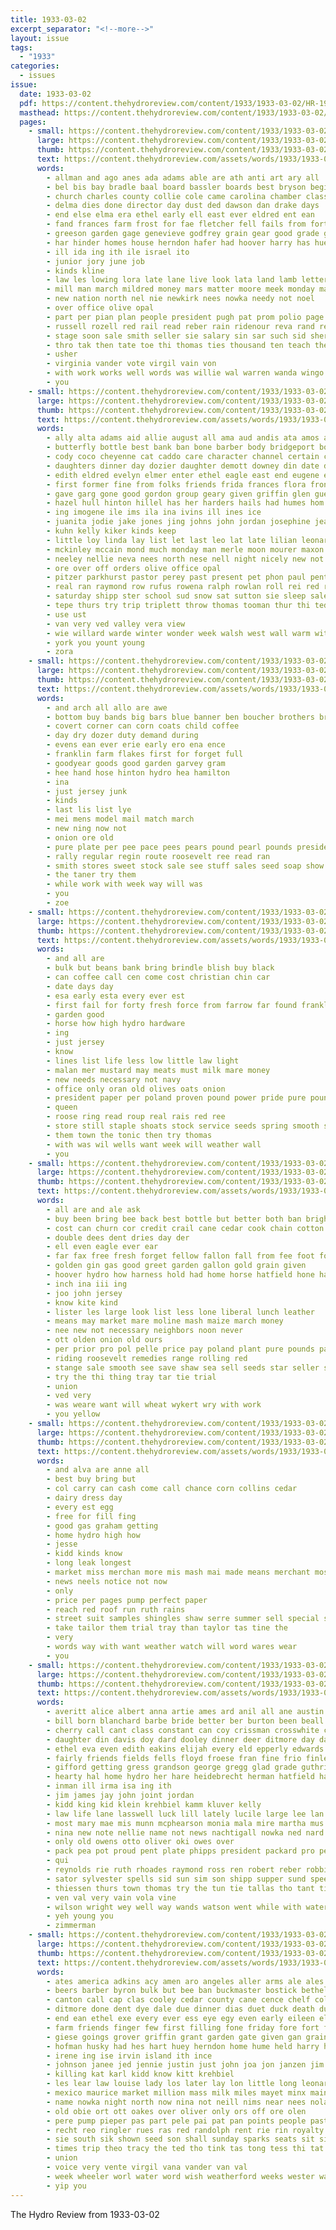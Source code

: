 ```yaml
---
title: 1933-03-02
excerpt_separator: "<!--more-->"
layout: issue
tags:
  - "1933"
categories:
  - issues
issue:
  date: 1933-03-02
  pdf: https://content.thehydroreview.com/content/1933/1933-03-02/HR-1933-03-02.pdf
  masthead: https://content.thehydroreview.com/content/1933/1933-03-02/masthead/HR-1933-03-02.jpg
  pages:
    - small: https://content.thehydroreview.com/content/1933/1933-03-02/small/HR-1933-03-02-01.jpg
      large: https://content.thehydroreview.com/content/1933/1933-03-02/large/HR-1933-03-02-01.jpg
      thumb: https://content.thehydroreview.com/content/1933/1933-03-02/thumbnails/HR-1933-03-02-01.jpg
      text: https://content.thehydroreview.com/assets/words/1933/1933-03-02/HR-1933-03-02-01.txt
      words:
        - allman and ago anes ada adams able are ath anti art ary all
        - bel bis bay bradle baal board bassler boards best bryson begin but boy brought buy bill bell beg beth beasley beulah bitterly blanks been
        - church charles county collie cole came carolina chamber class christine can case cox cad child come city con change
        - delma dies done director day dust ded dawson dan drake days
        - end else elma era ethel early ell east ever eldred ent ean
        - fand frances farm frost for fae fletcher fell fails from fortune few free first franklin friday
        - greeson garden gage genevieve godfrey grain gear good grade glen goes gay
        - har hinder homes house herndon hafer had hoover harry has hue harlin hind hall her him heaton hamilton hon hydro hope hae
        - ill ida ing ith ile israel ito
        - junior jory june job
        - kinds kline
        - law les lowing lora late lane live look lata land lamb letter list lows like last leat lief lorance lee leader longer line levy later lenora
        - mill man march mildred money mars matter moore meek monday maxine mam most mille morning mal may mos mon moths mick meena miss mel matthews marvel miller
        - new nation north nel nie newkirk nees nowka needy not noel
        - over office olive opal
        - part per pian plan people president pugh pat prom polio page potter patton pack patt pov public pair past pieper
        - russell rozell red rail read reber rain ridenour reva rand remy ree ruby roosevelt rowan reins rot rein
        - stage soon sale smith seller sie salary sin sar such sid sherer saxena shou she senator sul snow sch seed see state shear simmons shaw step schoo staats seven shall san small school sal schools seat save second send
        - thro tak then tate toe thi thomas ties thousand ten teach them take than toward the tee townsend tolle taylor takes top tri
        - usher
        - virginia vander vote virgil vain von
        - with work works well words was willie wal warren wanda wingo willa washington will wels wish weeks west worth wit warde worl waterman
        - you
    - small: https://content.thehydroreview.com/content/1933/1933-03-02/small/HR-1933-03-02-02.jpg
      large: https://content.thehydroreview.com/content/1933/1933-03-02/large/HR-1933-03-02-02.jpg
      thumb: https://content.thehydroreview.com/content/1933/1933-03-02/thumbnails/HR-1933-03-02-02.jpg
      text: https://content.thehydroreview.com/assets/words/1933/1933-03-02/HR-1933-03-02-02.txt
      words:
        - ally alta adams aid allie august all ama aud andis ata amos ard awe agi arm andy archie aga aimee are and art age annie aubrey
        - butterfly bottle best bank ban bone barber body bridgeport bold bixler business been boys bert boy beall bill bruce barnes bayer bishop beulah beck baker bob both bridge blum baby
        - cody coco cheyenne cat caddo care character channel certain chor chastain craig caller city chance coffee charlie come claunch cox carrick claude chappell crush charles cold clark con collar crawford clements custer cross crowder can cantrell cant clair carman clarence cattle close colony
        - daughters dinner day dozier daughter demott downey din date ditmore dewey della david dolph does daugherty dunnington
        - edith eldred evelyn elmer enter ethel eagle east end eugene ernest enslow everett ever earl emery ery eras eld ean emil
        - first former fine from folks friends frida frances flora fron fred for frank freely froese friday fry fortune floyd fow front fall frias
        - gave garg gone good gordon group geary given griffin glen guest george gilmore
        - hazel hull hinton hillel has her harders hails had humes hom halt hint hawks hesser hesse hafer henke harder hane house haste hurt heart him how hildebrand hastings hoa hipp hay harry herbold harold home hopewell hydro hot
        - ing imogene ile ims ila ina ivins ill ines ice
        - juanita jodie jake jones jing johns john jordan josephine jean joe johnson jack julius jim
        - kuhn kelly kiker kinds keep
        - little loy linda lay list let last leo lat late lilian leonard lou like lane lillian lynn lee lin labor lewis
        - mckinley mccain mond much monday man merle moon mourer maxon members more morning made melba mith miss morgan men min mary minta mack millen mis march meals mervin marvis mix mabel muth marlette may marion miller mound mar moore
        - neeley nellie neva nees north nese nell night nicely new not ner news norma neal nest
        - ore over off orders olive office opal
        - pitzer parkhurst pastor perey past present pet phon paul pent peek part payne pigeon place pleasant potts pot parks paar pack patterson
        - real ran raymond row rufus rowena ralph rowlan roll rei red ridge rain reece roy rowland regular roark race russell ross richard rom rath rank rand rough route
        - saturday shipp ster school sud snow sat sutton sie sleep sale sunday sia see sunda short safe surprise smith state son sturgis star stevenson speaks scott smalley stowes she sales service south spain selis strong siek stockton sick saw shirk springs sund shult sister soul states sons sar
        - tepe thurs try trip triplett throw thomas tooman thur thi ted ture take trotter tom tra thelma tell tuck tucker tiger thompson thy the tep timber tar town
        - use ust
        - van very ved valley vera view
        - wie willard warde winter wonder week walsh west wall warm with worl williams wayne wife wisel will weeks woodin william writer while worley well was won walter world went way weatherford wells wright water work white wei
        - york you yount young
        - zora
    - small: https://content.thehydroreview.com/content/1933/1933-03-02/small/HR-1933-03-02-03.jpg
      large: https://content.thehydroreview.com/content/1933/1933-03-02/large/HR-1933-03-02-03.jpg
      thumb: https://content.thehydroreview.com/content/1933/1933-03-02/thumbnails/HR-1933-03-02-03.jpg
      text: https://content.thehydroreview.com/assets/words/1933/1933-03-02/HR-1933-03-02-03.txt
      words:
        - and arch all allo are awe
        - bottom buy bands big bars blue banner ben boucher brothers bros
        - covert corner can corn coats child coffee
        - day dry dozer duty demand during
        - evens ean ever erie early ero ena ence
        - franklin farm flakes first for forget full
        - goodyear goods good garden garvey gram
        - hee hand hose hinton hydro hea hamilton
        - ina
        - just jersey junk
        - kinds
        - last lis list lye
        - mei mens model mail match march
        - new ning now not
        - onion ore old
        - pure plate per pee pace pees pears pound pearl pounds president pro paras pickles
        - rally regular regin route roosevelt ree read ran
        - smith stores sweet stock sale see stuff sales seed soap show sugar sho silk shown shirts save spring sunny shi special seeds standard set ser saturday
        - the taner try them
        - while work with week way will was
        - you
        - zoe
    - small: https://content.thehydroreview.com/content/1933/1933-03-02/small/HR-1933-03-02-04.jpg
      large: https://content.thehydroreview.com/content/1933/1933-03-02/large/HR-1933-03-02-04.jpg
      thumb: https://content.thehydroreview.com/content/1933/1933-03-02/thumbnails/HR-1933-03-02-04.jpg
      text: https://content.thehydroreview.com/assets/words/1933/1933-03-02/HR-1933-03-02-04.txt
      words:
        - and all are
        - bulk but beans bank bring brindle blish buy black
        - can coffee call cen come cost christian chin car
        - date days day
        - esa early esta every ever est
        - first fail for forty fresh force from farrow far found franklin fancy few fawn field free
        - garden good
        - horse how high hydro hardware
        - ing
        - just jersey
        - know
        - lines list life less low little law light
        - malan mer mustard may meats must milk mare money
        - new needs necessary not navy
        - office only oran old olives oats onion
        - president paper per poland proven pound power pride pure pounds pail
        - queen
        - roose ring read roup real rais red ree
        - store still staple shoats stock service seeds spring smooth standard sell sasser save sale safe saturday sunny steer sole
        - them town the tonic then try thomas
        - with was wil wells want week will weather wall
        - you
    - small: https://content.thehydroreview.com/content/1933/1933-03-02/small/HR-1933-03-02-05.jpg
      large: https://content.thehydroreview.com/content/1933/1933-03-02/large/HR-1933-03-02-05.jpg
      thumb: https://content.thehydroreview.com/content/1933/1933-03-02/thumbnails/HR-1933-03-02-05.jpg
      text: https://content.thehydroreview.com/assets/words/1933/1933-03-02/HR-1933-03-02-05.txt
      words:
        - all are and ale ask
        - buy been bring bee back best bottle but better both ban bright
        - cost can churn cor credit crail cane cedar cook chain cotton col chick cash come corn carry case coke company
        - double dees dent dries day der
        - ell even eagle ever ear
        - far fax free fresh forget fellow fallon fall from fee foot for floor friday
        - golden gin gas good greet garden gallon gold grain given
        - hoover hydro how harness hold had home horse hatfield hone has
        - inch ina iii ing
        - joo john jersey
        - know kite kind
        - lister les large look list less lone liberal lunch leather
        - means may market mare moline mash maize march money
        - nee new not necessary neighbors noon never
        - ott olden onion old ours
        - per prior pro pol pelle price pay poland plant pure pounds page polish
        - riding roosevelt remedies range rolling red
        - stange sale smooth see save shaw sea sell seeds star seller saturday set saving seed
        - try the thi thing tray tar tie trial
        - union
        - ved very
        - was weare want will wheat wykert wry with work
        - you yellow
    - small: https://content.thehydroreview.com/content/1933/1933-03-02/small/HR-1933-03-02-06.jpg
      large: https://content.thehydroreview.com/content/1933/1933-03-02/large/HR-1933-03-02-06.jpg
      thumb: https://content.thehydroreview.com/content/1933/1933-03-02/thumbnails/HR-1933-03-02-06.jpg
      text: https://content.thehydroreview.com/assets/words/1933/1933-03-02/HR-1933-03-02-06.txt
      words:
        - and alva are anne all
        - best buy bring but
        - col carry can cash come call chance corn collins cedar
        - dairy dress day
        - every est egg
        - free for fill fing
        - good gas graham getting
        - home hydro high how
        - jesse
        - kidd kinds know
        - long leak longest
        - market miss merchan more mis mash mai made means merchant most
        - news neels notice not now
        - only
        - price per pages pump perfect paper
        - reach red roof run ruth rains
        - street suit samples shingles shaw serre summer sell special see saturday school station spring single standard
        - take tailor them trial tray than taylor tas tine the
        - very
        - words way with want weather watch will word wares wear
        - you
    - small: https://content.thehydroreview.com/content/1933/1933-03-02/small/HR-1933-03-02-07.jpg
      large: https://content.thehydroreview.com/content/1933/1933-03-02/large/HR-1933-03-02-07.jpg
      thumb: https://content.thehydroreview.com/content/1933/1933-03-02/thumbnails/HR-1933-03-02-07.jpg
      text: https://content.thehydroreview.com/assets/words/1933/1933-03-02/HR-1933-03-02-07.txt
      words:
        - averitt alice albert anna artie ames ard anil all ane austin ath arthur and aid acks able are ale aud
        - bill born blanchard barbe bride better ber burton been beall bowen bert but bradley baby bil brother bosche ballew brown brave billy ben birt brook bickel buddy buckmaster blood boschert
        - cherry call cant class constant can coy crissman crosswhite city crea col colon colorado claude clinton craig christian coffee church cong colony cart carl
        - daughter din davis doy dard dooley dinner deer ditmore day dalke dickenson delbert does
        - ethel eva even edith eakins elijah every eld epperly edwards edgar eddie end eck este emma ellis
        - fairly friends fields fells floyd froese fran fine frio finley ferguson foy foote for fern fam felt fancher frida fadley from fight florence fay friday frank
        - gifford getting gress grandson george gregg glad grade guthrie guest glen good goo
        - hearty hal home hydro her hare heidebrecht herman hatfield harr honor had huff how hence has harding haw health hinton holand hart hom hed henry henke half harry houston
        - inman ill irma isa ing ith
        - jim james jay john joint jordan
        - kidd king kid klein krehbiel kamm kluver kelly
        - law life lane lasswell luck lill lately lucile large lee lan lou late lasley lester list larry linda los lindsay last leroy like louise logan
        - most mary mae mis munn mcphearson monia mala mire martha mus mine men made mix man marie mola miss messer morning may morris mound march monday myre means mond miner mau merle
        - nina new note nellie name not news nachtigall nowka ned nard nove nin night near noon
        - only old owens otto oliver oki owes over
        - pack pea pot proud pent plate phipps president packard pro peoples patri pron present pete pie
        - qui
        - reynolds rie ruth rhoades raymond ross ren robert reber robbins ruby russell
        - sator sylvester spells sid sun sim son shipp supper sund speech sons sister shy sit said say sunday sutton stenger saturday ser sen special sil sand stange sick shaw spring she soon season side session som stowe school sodders swell staples
        - thiessen thurs town thomas try the tun tie tallas tho tant tian thyng thies ted tod tea thelma
        - ven val very vain vola vine
        - wilson wright wey well way wands watson went while with waters wage will wight was west waren wear walt willis willie wells why wife wisel week
        - yeh young you
        - zimmerman
    - small: https://content.thehydroreview.com/content/1933/1933-03-02/small/HR-1933-03-02-08.jpg
      large: https://content.thehydroreview.com/content/1933/1933-03-02/large/HR-1933-03-02-08.jpg
      thumb: https://content.thehydroreview.com/content/1933/1933-03-02/thumbnails/HR-1933-03-02-08.jpg
      text: https://content.thehydroreview.com/assets/words/1933/1933-03-02/HR-1933-03-02-08.txt
      words:
        - ates america adkins acy amen aro angeles aller arms ale ales anes ani art acre ard alice alt ams akins and aid arkansas are arizona age ane all alfred andes app
        - beers barber byron bulk but bee ban buckmaster bostick bethel bench boys broad bark begun boards ben begin been bring bin bea bush better born baby bein baptist bride bey butler block
        - canton call cap clas cooley cedar county cane cence chelf college congress center clara christin clever company comey cline come cale custer card colony cha china culling con city carl chapel came christian cash church class chet cattle che cure count cali
        - ditmore done dent dye dale due dinner dias duet duck death during denen dunne doing daughter duckett days deans dean
        - end ean ethel exe every ever ess eye egy even early eileen eller egg
        - farm friends finger few first filling fone friday fore fort from freeze fall fer florida felton florence fay for fons fost
        - giese goings grover griffin grant garden gate given gan grain gol george grist good
        - hofman husky had hes hart huey herndon home hume held harry hydro her has henry hert huffin husband hoe hay haba howse har high hun honor hold hoffman heidebrecht hax
        - irene ing ise irvin island ith ince
        - johnson janee jed jennie justin just john joa jon janzen jim
        - killing kat karl kidd know kitt krehbiel
        - les lear law louise lady los later lay lon little long leonard lant lame light lack litt late loyd leach loss life las leat lydia loke look ler luderman lee live lemon
        - mexico maurice market million mass milk miles mayet minx main monday mond mary mill margaret made mayor mack mea march mel mane matters mae mineo may mee macy must many miss mura miller more members marriage morning most much man maid men moth
        - name nowka night north now nina not neill nims near nees noland neumeyer notice nellie naga ned nori
        - old obie ort ott oakes over oliver only ors off ore olen
        - pere pump pieper pas part pele pai pat pan points people past pilkington per place price pound proud powe peach pounds pot public pies polis pay page
        - recht reo ringler rues ras red randolph rent rie rin royalty rhode room roy ross roll richardson rentel richart rogers rier
        - sie south sik shown seed son shall sunday sparks seats sit six ship sister spake sprain sing sylvester sandusky spine sau states school session sae swell say sessions streets star sia special swarm still storm sue stockton see sell state street saturday san sober smith solon said save station sin sea sine she second sale sheller sons
        - times trip theo tracy the ted tho tink tas tong tess thi tat ten tek timber tor than thomas tae town thing trom ties them too thie trick tol tass tame teat tom taylor tie thom thee
        - union
        - voice very vente virgil vana vander van val
        - week wheeler worl water word wish weatherford weeks wester want went wit well with war walter white washington waren was west witt work wells winn wil will way wall wife
        - yip you
---
```


The Hydro Review from 1933-03-02

<!--more-->

